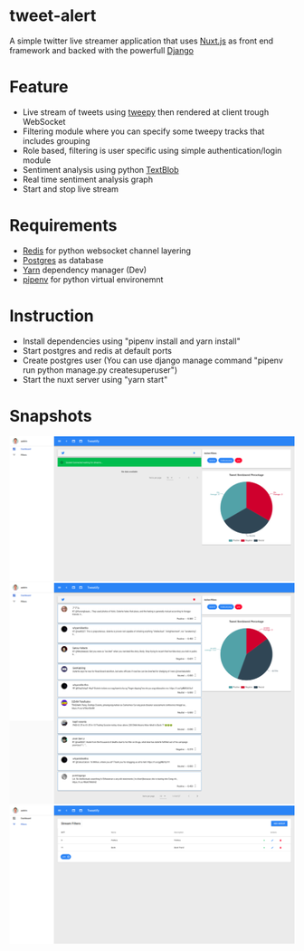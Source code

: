 # tweet-alert

A simple twitter live streamer application that uses [Nuxt.js](https://nuxtjs.org/) as front end framework and backed with the powerfull [Django](https://www.djangoproject.com/)

# Feature

- Live stream of tweets using [tweepy](http://www.tweepy.org/) then rendered at client trough WebSocket
- Filtering module where you can specify some tweepy tracks that includes grouping
- Role based, filtering is user specific using simple authentication/login module
- Sentiment analysis using python [TextBlob](https://textblob.readthedocs.io/en/dev/)
- Real time sentiment analysis graph
- Start and stop live stream

# Requirements

- [Redis](https://hub.docker.com/_/redis/) for python websocket channel layering
- [Postgres](https://hub.docker.com/_/postgres/) as database
- [Yarn](https://yarnpkg.com/en/) dependency manager (Dev)
- [pipenv](https://pypi.org/project/pipenv/) for python virtual environemnt

# Instruction

- Install dependencies using "pipenv install and yarn install"
- Start postgres and redis at default ports
- Create postgres user (You can use django manage command "pipenv run python manage.py createsuperuser")
- Start the nuxt server using "yarn start"


# Snapshots
![](/screenshots/1.png?raw=true)
![](/screenshots/2.png?raw=true)
![](/screenshots/3.png?raw=true)

